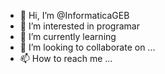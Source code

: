 - 👋 Hi, I’m @InformaticaGEB
- 👀 I’m interested in programar
- 🌱 I’m currently learning 
- 💞️ I’m looking to collaborate on ...
- 📫 How to reach me ...

<!---
InformaticaGEB/InformaticaGEB is a ✨ special ✨ repository because its `README.md` (this file) appears on your GitHub profile.
You can click the Preview link to take a look at your changes.
--->
